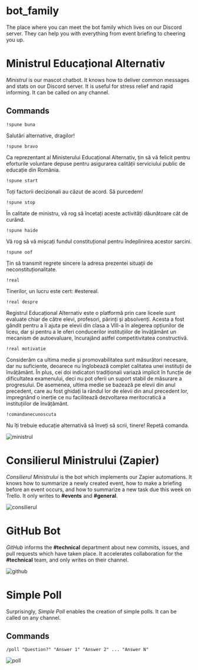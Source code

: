 # bot_family

The place where you can meet the bot family which lives on our Discord server. They can help you with everything from event briefing to cheering you up.

# Ministrul Educațional Alternativ

_Ministrul_ is our mascot chatbot. It knows how to deliver common messages and stats on our Discord server. It is useful for stress relief and rapid informing. It can be called on any channel.

## Commands

`!spune buna`

Salutări alternative, dragilor!

`!spune bravo`

Ca reprezentant al Ministerului Educațional Alternativ, țin să vă felicit pentru eforturile voluntare depuse pentru asigurarea calității serviciului public de educație din România.

`!spune start`

Toți factorii decizionali au căzut de acord. Să purcedem!

`!spune stop`

În calitate de ministru, vă rog să încetați aceste activități dăunătoare cât de curând.

`!spune haide`

Vă rog să vă mișcați fundul constituțional pentru îndeplinirea acestor sarcini.

`!spune oof`

Țin să transmit regrete sincere la adresa prezentei situații de neconstituționalitate.

`!real`

Tinerilor, un lucru este cert: #estereal.

`!real despre`

Registrul Educațional Alternativ este o platformă prin care liceele sunt evaluate chiar de către elevi, profesori, părinți și absolvenți. Acesta a fost gândit pentru a îi ajuta pe elevii din clasa a VIII-a în alegerea opțiunilor de liceu, dar și pentru a le oferi conducerilor instituțiilor de învățământ un mecanism de autoevaluare, încurajând astfel competitivitatea constructivă.

`!real motivatie`

Considerăm ca ultima medie și promovabilitatea sunt măsurători necesare, dar nu suficiente, deoarece nu înglobează complet calitatea unei instituții de învățământ. În plus, cei doi indicatori tradiționali variază implicit în funcție de dificultatea examenului, deci nu pot oferii un suport stabil de măsurare a progresului. De asemenea, ultima medie se bazează pe elevii din anul precedent, care au fost ghidați la rândul lor de elevii din anul precedent lor, impregnând o inerție ce nu facilitează dezvoltarea meritocratică a instituțiilor de învățământ.

`!comandanecunoscuta`

Nu îți trebuie educație alternativă să înveți să scrii, tinere! Repetă comanda.

![ministrul](https://github.com/paubric/real/blob/master/bot_family/ministrul.jpg)

# Consilierul Ministrului (Zapier)

_Consilierul Ministrului_ is the bot which implements our Zapier automations. It knows how to summarize a newly created event, how to make a briefing before an event occurs, and how to summarize a new task due this week on Trello. It only writes to **#events** and **#general**.

![consilierul](https://github.com/paubric/real/blob/master/bot_family/consilierul.jpg)

# GitHub Bot

_GitHub_ informs the **#technical** department about new commits, issues, and pull requests which have taken place. It accelerates collaboration for the **#technical** team, and only writes on their channel.

![github](https://github.com/paubric/real/blob/master/bot_family/github.jpg)

# Simple Poll

Surprisingly, _Simple Poll_ enables the creation of simple polls. It can be called on any channel.

## Commands

`/poll "Question?" "Answer 1" "Answer 2" ... "Answer N"`

![poll](https://github.com/paubric/real/blob/master/bot_family/poll.jpg)
